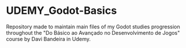 # UDEMY_Godot-Basics
Repository made to maintain main files of my Godot studies progression throughout the "Do Básico ao Avançado no Desenvolvimento de Jogos" course by Davi Bandeira in Udemy.
